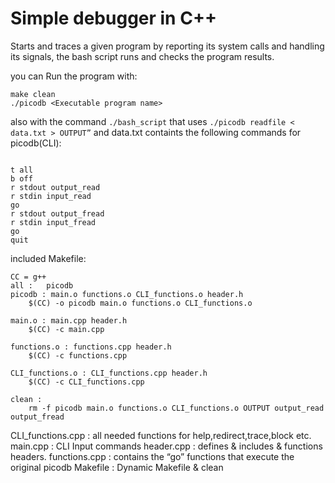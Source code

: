 # Simple debugger in C++

Starts and traces a given program by reporting its system calls and handling its signals,
the bash script runs and checks the program results.

you can Run the program with:
```
make clean
./picodb <Executable program name>
```
also with the command ```./bash_script``` that uses 
```./picodb readfile < data.txt > OUTPUT”``` and data.txt containts the following commands for picodb(CLI):
```

t all
b off
r stdout output_read
r stdin input_read
go
r stdout output_fread
r stdin input_fread
go
quit
```

included Makefile:
```
CC = g++
all :	picodb 
picodb : main.o functions.o CLI_functions.o header.h
	$(CC) -o picodb main.o functions.o CLI_functions.o
	
main.o : main.cpp header.h
	$(CC) -c main.cpp
	
functions.o : functions.cpp header.h
	$(CC) -c functions.cpp 

CLI_functions.o : CLI_functions.cpp header.h
	$(CC) -c CLI_functions.cpp 	

clean :	
	rm -f picodb main.o functions.o CLI_functions.o OUTPUT output_read output_fread
```
CLI_functions.cpp : all needed functions for help,redirect,trace,block etc.
main.cpp : CLI Input commands
header.cpp : defines & includes & functions headers.
functions.cpp : contains the “go” functions that execute the original picodb
Makefile : Dynamic Makefile & clean
